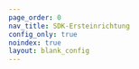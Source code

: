 ```yaml
---
page_order: 0
nav_title: SDK-Ersteinrichtung
config_only: true
noindex: true
layout: blank_config
---
```

